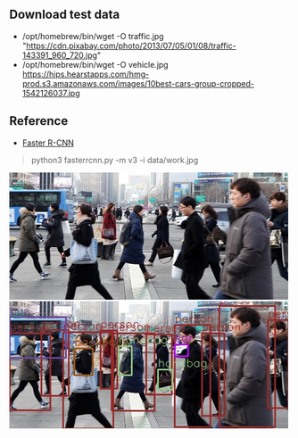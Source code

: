 ## Download test data
- /opt/homebrew/bin/wget -O traffic.jpg "https://cdn.pixabay.com/photo/2013/07/05/01/08/traffic-143391_960_720.jpg"
- /opt/homebrew/bin/wget -O vehicle.jpg https://hips.hearstapps.com/hmg-prod.s3.amazonaws.com/images/10best-cars-group-cropped-1542126037.jpg

## Reference
- [Faster R-CNN](https://debuggercafe.com/object-detection-using-pytorch-faster-rcnn-resnet50-fpn-v2/)

> python3 fasterrcnn.py -m v3 -i data/work.jpg

![Input](data/work.jpg)
![Output](output/work_t05_v3.jpg)
